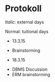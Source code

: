 # Protokoll
*Italic*: external days

Normal: tuitional days

- 13.3.15
 * Brainstorming
- 18.3.15
 * DBMS Discussion
 * ERM brainstorming